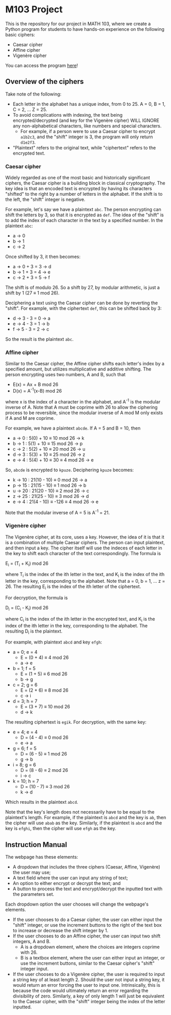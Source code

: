 # M103 Project

This is the repository for our project in MATH 103, where we create a Python program for students to have hands-on experience on the following basic ciphers:
  - Caesar cipher
  - Affine cipher
  - Vigenère cipher

You can access the program [here](https://m103project-caesar-affine-vigenere-ciphers.streamlit.app)!

## Overview of the ciphers

Take note of the following:
  - Each letter in the alphabet has a unique index, from 0 to 25. A = 0, B = 1, C = 2, … Z = 25.
  - To avoid complications with indexing, the text being encrypted/decrypted (and key for the Vigenère cipher) WILL IGNORE any non-alphabetical characters, like numbers and special characters.
    - For example, if a person were to use a Caesar cipher to encrypt `a1b2c3`, and the "shift" integer is 3, the program will only return `d1e2f3`.
  - "Plaintext" refers to the original text, while "ciphertext" refers to the encrypted text.

### Caesar cipher

Widely regarded as one of the most basic and historically significant ciphers, the Caesar cipher is a building block in classical cryptography. The key idea is that an encoded text is encrypted by having its characters "shifted" to the right by a number of letters in the alphabet. If the shift is to the left, the "shift" integer is negative.

For example, let's say we have a plaintext `abc`. The person encrypting can shift the letters by 3, so that it is encrypted as `def`.
The idea of the "shift" is to add the index of each character in the text by a specified number. In the plaintext `abc`:

  - a -> 0
  - b -> 1
  - c -> 2

Once shifted by 3, it then becomes:

  - a -> 0 + 3 = 3 -> d
  - b -> 1 + 3 = 4 -> e
  - c -> 2 + 3 = 5 -> f

The shift is of modulo 26. So a shift by 27, by modular arithmetic, is just a shift by 1 (27 ≡ 1 mod 26).

Deciphering a text using the Caesar cipher can be done by reverting the "shift". For example, with the ciphertext `def`, this can be shifted back by 3:

  - d -> 3 - 3 = 0 -> a
  - e -> 4 - 3 = 1 -> b
  - f -> 5 - 3 = 2 -> c

So the result is the plaintext `abc`.

### Affine cipher

Similar to the Caesar cipher, the Affine cipher shifts each letter's index by a specified amount, but utilizes multiplicative and additive shifting. The person encrypting uses two numbers, A and B, such that

  - E(x) = Ax + B mod 26
  - D(x) = A<sup>-1</sup>(x-B) mod 26

where x is the index of a character in the alphabet, and A<sup>-1</sup> is the modular inverse of A. Note that A must be coprime with 26 to allow the ciphering process to be reversible, since the modular inverse of A mod M only exists if A and M are coprime.

For example, we have a plaintext `abcde`. If A = 5 and B = 10, then

  - a -> 0 : 5(0) + 10 ≡ 10 mod 26 -> k
  - b -> 1 : 5(1) + 10 ≡ 15 mod 26 -> p
  - c -> 2 : 5(2) + 10 ≡ 20 mod 26 -> u
  - d -> 3 : 5(3) + 10 ≡ 25 mod 26 -> z
  - e -> 4 : 5(4) + 10 ≡ 30 ≡ 4 mod 26 -> e

So, `abcde` is encrypted to `kpuze`. Deciphering `kpuze` becomes:

  - k -> 10 : 21(10 - 10) ≡ 0 mod 26 -> a
  - p -> 15 : 21(15 - 10) ≡ 1 mod 26 -> b
  - u -> 20 : 21(20 - 10) ≡ 2 mod 26 -> c
  - z -> 25 : 21(25 - 10) ≡ 3 mod 26 -> d
  - e -> 4 : 21(4 - 10) ≡ -126 ≡ 4 mod 26 -> e

Note that the modular inverse of A = 5 is A<sup>-1</sup> = 21.

### Vigenère cipher

The Vigenère cipher, at its core, uses a key. However, the idea of it is that it is a combination of multiple Caesar ciphers. The person can input plaintext, and then input a key. The cipher itself will use the indeces of each letter in the key to shift each character of the text correspondingly. The formula is

E<sub>i</sub> = (T<sub>i</sub> + K<sub>i</sub>) mod 26

where T<sub>i</sub> is the index of the ith letter in the text, and K<sub>i</sub> is the index of the ith letter in the key, corresponding to the alphabet. Note that a = 0, b = 1, … z = 26. The resulting E<sub>i</sub> is the index of the ith letter of the ciphertext.

For decryption, the formula is

D<sub>i</sub> = (C<sub>i</sub> - K<sub>i</sub>) mod 26

where C<sub>i</sub> is the index of the ith letter in the encrypted text, and K<sub>i</sub> is the index of the ith letter in the key, corresponding to the alphabet. The resulting D<sub>i</sub> is the plaintext.

For example, with plaintext `abcd` and key `efgh`:

- a = 0; e = 4
  - E = (0 + 4) ≡ 4 mod 26
  - a -> e
- b = 1; f = 5
  - E = (1 + 5) ≡ 6 mod 26
  - b -> g
- c = 2; g = 6
  - E = (2 + 6) ≡ 8 mod 26
  - c -> i
- d = 3; h = 7
  - E = (3 + 7) ≡ 10 mod 26
  - d -> k

The resulting ciphertext is `egik`. For decryption, with the same key:

- e = 4; e = 4
  - D = (4 - 4) ≡ 0 mod 26
  - e -> a
- g = 6; f = 5
  - D = (6 - 5) ≡ 1 mod 26
  - g -> b
- i = 8; g = 6
  - D = (8 - 6) ≡ 2 mod 26
  - i -> c
- k = 10; h = 7
  - D = (10 - 7) ≡ 3 mod 26
  - k -> d

Which results in the plaintext `abcd`.

Note that the key's length does not necessarily have to be equal to the plaintext's length. For example, if the plaintext is `abcd` and the key is `ab`, then the cipher will use `abab` as the key. Similarly, if the plaintext is `abcd` and the key is `efghi`, then the cipher will use `efgh` as the key.

## Instruction Manual

The webpage has these elements:
  - A dropdown that includes the three ciphers (Caesar, Affine, Vigenère) the user may use;
  - A text field where the user can input any string of text;
  - An option to either encrypt or decrypt the text; and
  - A button to process the text and encrypt/decrypt the inputted text with the parameters set.

Each dropdown option the user chooses will change the webpage's elements.
  - If the user chooses to do a Caesar cipher, the user can either input the "shift" integer, or use the increment buttons to the right of the text box to increase or decrease the shift integer by 1.
  - If the user chooses to do an Affine cipher, the user can input two shift integers, A and B.
      - A is a dropdown element, where the choices are integers coprime with 26.
      - B is a textbox element, where the user can either input an integer, or use the increment buttons, similar to the Caesar cipher's "shift" integer input.
  - If the user chooses to do a Vigenère cipher, the user is required to input a string key of at least length 2. Should the user not input a string key, it would return an error forcing the user to input one. Intrinsically, this is because the code would ultimately return an error regarding the divisibility of zero. Similarly, a key of only length 1 will just be equivalent to the Caesar cipher, with the "shift" integer being the index of the letter inputted.

